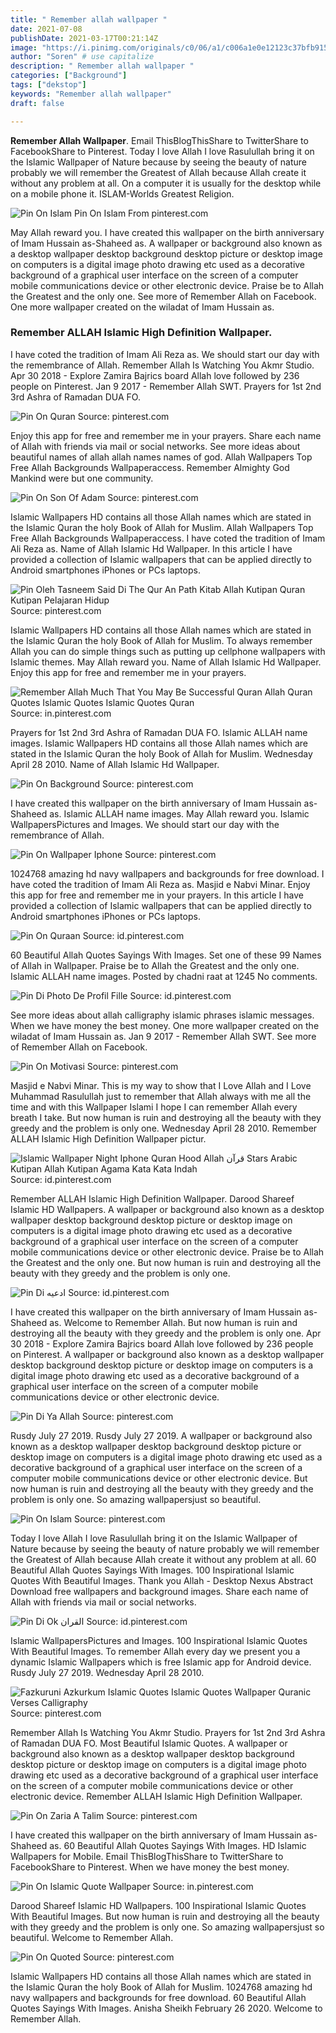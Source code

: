 ```yaml
---
title: " Remember allah wallpaper "
date: 2021-07-08
publishDate: 2021-03-17T00:21:14Z
image: "https://i.pinimg.com/originals/c0/06/a1/c006a1e0e12123c37bfb915178354328.jpg"
author: "Soren" # use capitalize
description: " Remember allah wallpaper "
categories: ["Background"]
tags: ["dekstop"]
keywords: "Remember allah wallpaper"
draft: false

---
```



**Remember Allah Wallpaper**. Email ThisBlogThisShare to TwitterShare to FacebookShare to Pinterest. Today I love Allah I love Rasulullah bring it on the Islamic Wallpaper of Nature because by seeing the beauty of nature probably we will remember the Greatest of Allah because Allah create it without any problem at all. On a computer it is usually for the desktop while on a mobile phone it. ISLAM-Worlds Greatest Religion.

![Pin On Islam](https://i.pinimg.com/736x/8b/99/78/8b99786a12ba7f64a44c3c903a4a5362.jpg "Pin On Islam")
Pin On Islam From pinterest.com


May Allah reward you. I have created this wallpaper on the birth anniversary of Imam Hussain as-Shaheed as. A wallpaper or background also known as a desktop wallpaper desktop background desktop picture or desktop image on computers is a digital image photo drawing etc used as a decorative background of a graphical user interface on the screen of a computer mobile communications device or other electronic device. Praise be to Allah the Greatest and the only one. See more of Remember Allah on Facebook. One more wallpaper created on the wiladat of Imam Hussain as.

### Remember ALLAH Islamic High Definition Wallpaper.

I have coted the tradition of Imam Ali Reza as. We should start our day with the remembrance of Allah. Remember Allah Is Watching You Akmr Studio. Apr 30 2018 - Explore Zamira Bajrics board Allah love followed by 236 people on Pinterest. Jan 9 2017 - Remember Allah SWT. Prayers for 1st 2nd 3rd Ashra of Ramadan DUA FO.


![Pin On Quran](https://i.pinimg.com/originals/7a/43/c9/7a43c96b42f31fed6932e592aa275ac2.jpg "Pin On Quran")
Source: pinterest.com

Enjoy this app for free and remember me in your prayers. Share each name of Allah with friends via mail or social networks. See more ideas about beautiful names of allah allah names names of god. Allah Wallpapers Top Free Allah Backgrounds Wallpaperaccess. Remember Almighty God Mankind were but one community.

![Pin On Son Of Adam](https://i.pinimg.com/originals/8d/42/66/8d4266a753c653fcd0e82c9d1e562d3e.png "Pin On Son Of Adam")
Source: pinterest.com

Islamic Wallpapers HD contains all those Allah names which are stated in the Islamic Quran the holy Book of Allah for Muslim. Allah Wallpapers Top Free Allah Backgrounds Wallpaperaccess. I have coted the tradition of Imam Ali Reza as. Name of Allah Islamic Hd Wallpaper. In this article I have provided a collection of Islamic wallpapers that can be applied directly to Android smartphones iPhones or PCs laptops.

![Pin Oleh Tasneem Said Di The Qur An Path Kitab Allah Kutipan Quran Kutipan Pelajaran Hidup](https://i.pinimg.com/736x/03/ab/fe/03abfef25ce38f99a907897add23fb2d.jpg "Pin Oleh Tasneem Said Di The Qur An Path Kitab Allah Kutipan Quran Kutipan Pelajaran Hidup")
Source: pinterest.com

Islamic Wallpapers HD contains all those Allah names which are stated in the Islamic Quran the holy Book of Allah for Muslim. To always remember Allah you can do simple things such as putting up cellphone wallpapers with Islamic themes. May Allah reward you. Name of Allah Islamic Hd Wallpaper. Enjoy this app for free and remember me in your prayers.

![Remember Allah Much That You May Be Successful Quran Allah Quran Quotes Islamic Quotes Islamic Quotes Quran](https://i.pinimg.com/originals/52/77/ee/5277eefb4563c4d3f57989e3c20295ce.png "Remember Allah Much That You May Be Successful Quran Allah Quran Quotes Islamic Quotes Islamic Quotes Quran")
Source: in.pinterest.com

Prayers for 1st 2nd 3rd Ashra of Ramadan DUA FO. Islamic ALLAH name images. Islamic Wallpapers HD contains all those Allah names which are stated in the Islamic Quran the holy Book of Allah for Muslim. Wednesday April 28 2010. Name of Allah Islamic Hd Wallpaper.

![Pin On Background](https://i.pinimg.com/originals/f9/e5/6b/f9e56b43590e3918f6a58ca71056506c.jpg "Pin On Background")
Source: pinterest.com

I have created this wallpaper on the birth anniversary of Imam Hussain as-Shaheed as. Islamic ALLAH name images. May Allah reward you. Islamic WallpapersPictures and Images. We should start our day with the remembrance of Allah.

![Pin On Wallpaper Iphone](https://i.pinimg.com/736x/5d/70/f4/5d70f43bd32c8deebcfd8bd02141ea8e.jpg "Pin On Wallpaper Iphone")
Source: pinterest.com

1024768 amazing hd navy wallpapers and backgrounds for free download. I have coted the tradition of Imam Ali Reza as. Masjid e Nabvi Minar. Enjoy this app for free and remember me in your prayers. In this article I have provided a collection of Islamic wallpapers that can be applied directly to Android smartphones iPhones or PCs laptops.

![Pin On Quraan](https://i.pinimg.com/564x/a0/66/10/a06610986ef144142a6966ab6714b1e4.jpg "Pin On Quraan")
Source: id.pinterest.com

60 Beautiful Allah Quotes Sayings With Images. Set one of these 99 Names of Allah in Wallpaper. Praise be to Allah the Greatest and the only one. Islamic ALLAH name images. Posted by chadni raat at 1245 No comments.

![Pin Di Photo De Profil Fille](https://i.pinimg.com/736x/0b/c2/d7/0bc2d7a6cd607ceef421a16ff5d3f449.jpg "Pin Di Photo De Profil Fille")
Source: id.pinterest.com

See more ideas about allah calligraphy islamic phrases islamic messages. When we have money the best money. One more wallpaper created on the wiladat of Imam Hussain as. Jan 9 2017 - Remember Allah SWT. See more of Remember Allah on Facebook.

![Pin On Motivasi](https://i.pinimg.com/originals/29/9c/47/299c47a2faf67b716cab31b4963bc9c1.jpg "Pin On Motivasi")
Source: pinterest.com

Masjid e Nabvi Minar. This is my way to show that I Love Allah and I Love Muhammad Rasulullah just to remember that Allah always with me all the time and with this Wallpaper Islami I hope I can remember Allah every breath I take. But now human is ruin and destroying all the beauty with they greedy and the problem is only one. Wednesday April 28 2010. Remember ALLAH Islamic High Definition Wallpaper pictur.

![Islamic Wallpaper Night Iphone Quran Hood Allah قرآن Stars Arabic Kutipan Allah Kutipan Agama Kata Kata Indah](https://i.pinimg.com/originals/58/d3/4d/58d34d9199dcb75b39d7e4d71e569648.jpg "Islamic Wallpaper Night Iphone Quran Hood Allah قرآن Stars Arabic Kutipan Allah Kutipan Agama Kata Kata Indah")
Source: id.pinterest.com

Remember ALLAH Islamic High Definition Wallpaper. Darood Shareef Islamic HD Wallpapers. A wallpaper or background also known as a desktop wallpaper desktop background desktop picture or desktop image on computers is a digital image photo drawing etc used as a decorative background of a graphical user interface on the screen of a computer mobile communications device or other electronic device. Praise be to Allah the Greatest and the only one. But now human is ruin and destroying all the beauty with they greedy and the problem is only one.

![Pin Di ادعيه](https://i.pinimg.com/736x/ab/cd/32/abcd327dbf6c3d30f263f2b45220bc6a.jpg "Pin Di ادعيه")
Source: id.pinterest.com

I have created this wallpaper on the birth anniversary of Imam Hussain as-Shaheed as. Welcome to Remember Allah. But now human is ruin and destroying all the beauty with they greedy and the problem is only one. Apr 30 2018 - Explore Zamira Bajrics board Allah love followed by 236 people on Pinterest. A wallpaper or background also known as a desktop wallpaper desktop background desktop picture or desktop image on computers is a digital image photo drawing etc used as a decorative background of a graphical user interface on the screen of a computer mobile communications device or other electronic device.

![Pin Di Ya Allah](https://i.pinimg.com/originals/3a/37/aa/3a37aa07235e4ae886eafa6dcfca11fc.jpg "Pin Di Ya Allah")
Source: pinterest.com

Rusdy July 27 2019. Rusdy July 27 2019. A wallpaper or background also known as a desktop wallpaper desktop background desktop picture or desktop image on computers is a digital image photo drawing etc used as a decorative background of a graphical user interface on the screen of a computer mobile communications device or other electronic device. But now human is ruin and destroying all the beauty with they greedy and the problem is only one. So amazing wallpapersjust so beautiful.

![Pin On Islam](https://i.pinimg.com/736x/8b/99/78/8b99786a12ba7f64a44c3c903a4a5362.jpg "Pin On Islam")
Source: pinterest.com

Today I love Allah I love Rasulullah bring it on the Islamic Wallpaper of Nature because by seeing the beauty of nature probably we will remember the Greatest of Allah because Allah create it without any problem at all. 60 Beautiful Allah Quotes Sayings With Images. 100 Inspirational Islamic Quotes With Beautiful Images. Thank you Allah - Desktop Nexus Abstract Download free wallpapers and background images. Share each name of Allah with friends via mail or social networks.

![Pin Di Ok القران](https://i.pinimg.com/originals/ca/d0/ee/cad0eefff7fd948049f393dadb00b486.jpg "Pin Di Ok القران")
Source: id.pinterest.com

Islamic WallpapersPictures and Images. 100 Inspirational Islamic Quotes With Beautiful Images. To remember Allah every day we present you a dynamic Islamic Wallpapers which is free Islamic app for Android device. Rusdy July 27 2019. Wednesday April 28 2010.

![Fazkuruni Azkurkum Islamic Quotes Islamic Quotes Wallpaper Quranic Verses Calligraphy](https://i.pinimg.com/originals/45/27/da/4527da98c8b18336a3e268fadacb635e.jpg "Fazkuruni Azkurkum Islamic Quotes Islamic Quotes Wallpaper Quranic Verses Calligraphy")
Source: pinterest.com

Remember Allah Is Watching You Akmr Studio. Prayers for 1st 2nd 3rd Ashra of Ramadan DUA FO. Most Beautiful Islamic Quotes. A wallpaper or background also known as a desktop wallpaper desktop background desktop picture or desktop image on computers is a digital image photo drawing etc used as a decorative background of a graphical user interface on the screen of a computer mobile communications device or other electronic device. Remember ALLAH Islamic High Definition Wallpaper.

![Pin On Zaria A Talim](https://i.pinimg.com/736x/be/22/a0/be22a07f0085f53ee9f5bdfc38ad9d05.jpg "Pin On Zaria A Talim")
Source: pinterest.com

I have created this wallpaper on the birth anniversary of Imam Hussain as-Shaheed as. 60 Beautiful Allah Quotes Sayings With Images. HD Islamic Wallpapers for Mobile. Email ThisBlogThisShare to TwitterShare to FacebookShare to Pinterest. When we have money the best money.

![Pin On Islamic Quote Wallpaper](https://i.pinimg.com/originals/94/19/ab/9419abcdabc8fe45348ed54141544d31.jpg "Pin On Islamic Quote Wallpaper")
Source: in.pinterest.com

Darood Shareef Islamic HD Wallpapers. 100 Inspirational Islamic Quotes With Beautiful Images. But now human is ruin and destroying all the beauty with they greedy and the problem is only one. So amazing wallpapersjust so beautiful. Welcome to Remember Allah.

![Pin On Quoted](https://i.pinimg.com/originals/c0/06/a1/c006a1e0e12123c37bfb915178354328.jpg "Pin On Quoted")
Source: pinterest.com

Islamic Wallpapers HD contains all those Allah names which are stated in the Islamic Quran the holy Book of Allah for Muslim. 1024768 amazing hd navy wallpapers and backgrounds for free download. 60 Beautiful Allah Quotes Sayings With Images. Anisha Sheikh February 26 2020. Welcome to Remember Allah.

